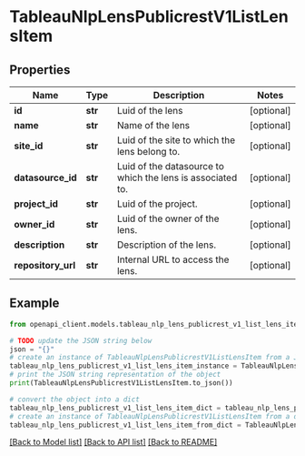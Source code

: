 # TableauNlpLensPublicrestV1ListLensItem


## Properties

Name | Type | Description | Notes
------------ | ------------- | ------------- | -------------
**id** | **str** | Luid of the lens | [optional] 
**name** | **str** | Name of the lens | [optional] 
**site_id** | **str** | Luid of the site to which the lens belong to. | [optional] 
**datasource_id** | **str** | Luid of the datasource to which the lens is associated to. | [optional] 
**project_id** | **str** | Luid of the project. | [optional] 
**owner_id** | **str** | Luid of the owner of the lens. | [optional] 
**description** | **str** | Description of the lens. | [optional] 
**repository_url** | **str** | Internal URL to access the lens. | [optional] 

## Example

```python
from openapi_client.models.tableau_nlp_lens_publicrest_v1_list_lens_item import TableauNlpLensPublicrestV1ListLensItem

# TODO update the JSON string below
json = "{}"
# create an instance of TableauNlpLensPublicrestV1ListLensItem from a JSON string
tableau_nlp_lens_publicrest_v1_list_lens_item_instance = TableauNlpLensPublicrestV1ListLensItem.from_json(json)
# print the JSON string representation of the object
print(TableauNlpLensPublicrestV1ListLensItem.to_json())

# convert the object into a dict
tableau_nlp_lens_publicrest_v1_list_lens_item_dict = tableau_nlp_lens_publicrest_v1_list_lens_item_instance.to_dict()
# create an instance of TableauNlpLensPublicrestV1ListLensItem from a dict
tableau_nlp_lens_publicrest_v1_list_lens_item_from_dict = TableauNlpLensPublicrestV1ListLensItem.from_dict(tableau_nlp_lens_publicrest_v1_list_lens_item_dict)
```
[[Back to Model list]](../README.md#documentation-for-models) [[Back to API list]](../README.md#documentation-for-api-endpoints) [[Back to README]](../README.md)


